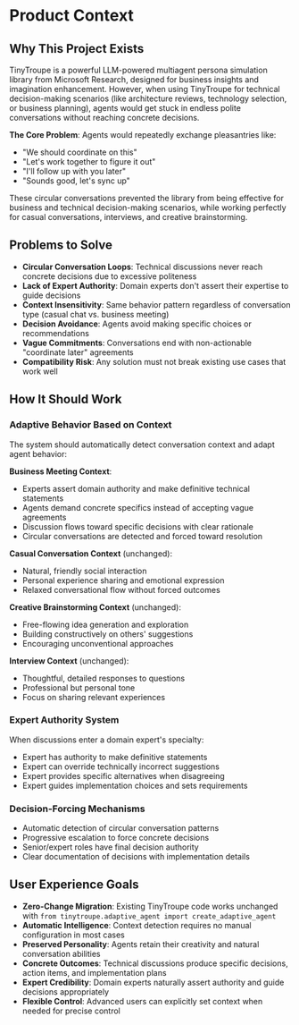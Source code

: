 # Product Context

## Why This Project Exists
TinyTroupe is a powerful LLM-powered multiagent persona simulation library from Microsoft Research, designed for business insights and imagination enhancement. However, when using TinyTroupe for technical decision-making scenarios (like architecture reviews, technology selection, or business planning), agents would get stuck in endless polite conversations without reaching concrete decisions.

**The Core Problem**: Agents would repeatedly exchange pleasantries like:
- "We should coordinate on this"
- "Let's work together to figure it out" 
- "I'll follow up with you later"
- "Sounds good, let's sync up"

These circular conversations prevented the library from being effective for business and technical decision-making scenarios, while working perfectly for casual conversations, interviews, and creative brainstorming.

## Problems to Solve
- **Circular Conversation Loops**: Technical discussions never reach concrete decisions due to excessive politeness
- **Lack of Expert Authority**: Domain experts don't assert their expertise to guide decisions
- **Context Insensitivity**: Same behavior pattern regardless of conversation type (casual chat vs. business meeting)
- **Decision Avoidance**: Agents avoid making specific choices or recommendations
- **Vague Commitments**: Conversations end with non-actionable "coordinate later" agreements
- **Compatibility Risk**: Any solution must not break existing use cases that work well

## How It Should Work

### Adaptive Behavior Based on Context
The system should automatically detect conversation context and adapt agent behavior:

**Business Meeting Context**:
- Experts assert domain authority and make definitive technical statements
- Agents demand concrete specifics instead of accepting vague agreements
- Discussion flows toward specific decisions with clear rationale
- Circular conversations are detected and forced toward resolution

**Casual Conversation Context** (unchanged):
- Natural, friendly social interaction
- Personal experience sharing and emotional expression
- Relaxed conversational flow without forced outcomes

**Creative Brainstorming Context** (unchanged):
- Free-flowing idea generation and exploration
- Building constructively on others' suggestions
- Encouraging unconventional approaches

**Interview Context** (unchanged):
- Thoughtful, detailed responses to questions
- Professional but personal tone
- Focus on sharing relevant experiences

### Expert Authority System
When discussions enter a domain expert's specialty:
- Expert has authority to make definitive statements
- Expert can override technically incorrect suggestions
- Expert provides specific alternatives when disagreeing
- Expert guides implementation choices and sets requirements

### Decision-Forcing Mechanisms
- Automatic detection of circular conversation patterns
- Progressive escalation to force concrete decisions
- Senior/expert roles have final decision authority
- Clear documentation of decisions with implementation details

## User Experience Goals
- **Zero-Change Migration**: Existing TinyTroupe code works unchanged with `from tinytroupe.adaptive_agent import create_adaptive_agent`
- **Automatic Intelligence**: Context detection requires no manual configuration in most cases
- **Preserved Personality**: Agents retain their creativity and natural conversation abilities
- **Concrete Outcomes**: Technical discussions produce specific decisions, action items, and implementation plans
- **Expert Credibility**: Domain experts naturally assert authority and guide decisions appropriately
- **Flexible Control**: Advanced users can explicitly set context when needed for precise control
